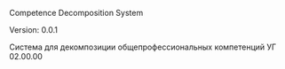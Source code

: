 Competence Decomposition System

Version: 0.0.1

Система для декомпозиции общепрофессиональных компетенций УГ 02.00.00
